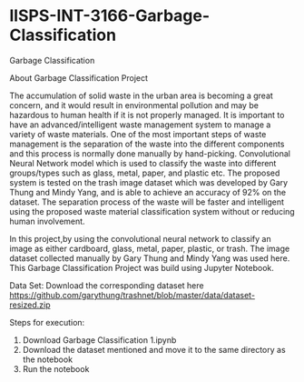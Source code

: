 # llSPS-INT-3166-Garbage-Classification
Garbage Classification

About Garbage Classification Project

The accumulation of solid waste in the urban area is becoming a great concern, and it would result in environmental pollution and may be hazardous to human health if 
it is not properly managed. It is important to have an advanced/intelligent waste management system to manage a variety of waste materials. One of the most important
steps of waste management is the separation of the waste into the different components and this process is normally done manually by hand-picking.
Convolutional Neural Network model which is used to classify the waste into different groups/types such as glass, metal, paper, and plastic etc. The proposed system is 
tested on the trash image dataset which was developed by Gary Thung and Mindy Yang, and is able to achieve an accuracy of 92% on the dataset. The separation process of 
the waste will be faster and intelligent using the proposed waste material classification system without or reducing human involvement.

In this project,by using the convolutional neural network to classify an image as either cardboard, glass, metal, paper, plastic, or trash. The image dataset collected
manually by Gary Thung and Mindy Yang was used here. This Garbage Classification Project was build using Jupyter Notebook.


Data Set: Download the corresponding dataset here https://github.com/garythung/trashnet/blob/master/data/dataset-resized.zip 

Steps for execution:

1. Download Garbage Classification 1.ipynb
2. Download the dataset mentioned and move it to the same directory as the notebook
3. Run the notebook
